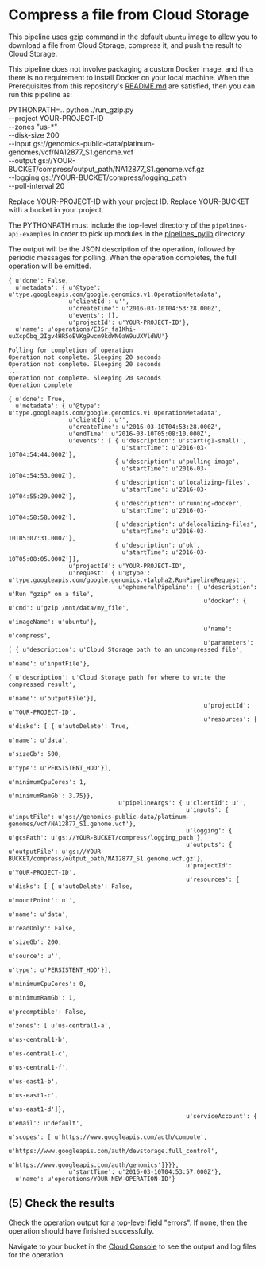 # Compress a file from Cloud Storage

This pipeline uses gzip command in the default `ubuntu` image to
allow you to download a file from Cloud Storage, compress it, and
push the result to Cloud Storage.

This pipeline does not involve packaging a custom Docker image, and
thus there is no requirement to install Docker on your local machine.
When the Prerequisites from this repository's [README.md](../README.md)
are satisfied, then you can run this pipeline as:

PYTHONPATH=.. python ./run_gzip.py \
  --project YOUR-PROJECT-ID \
  --zones "us-*" \
  --disk-size 200 \
  --input gs://genomics-public-data/platinum-genomes/vcf/NA12877_S1.genome.vcf \
  --output gs://YOUR-BUCKET/compress/output_path/NA12877_S1.genome.vcf.gz \
  --logging gs://YOUR-BUCKET/compress/logging_path \
  --poll-interval 20

Replace YOUR-PROJECT-ID with your project ID.
Replace YOUR-BUCKET with a bucket in your project.

The PYTHONPATH must include the top-level directory of the
`pipelines-api-examples` in order to pick up modules in the
[pipelines_pylib](../pipelines_pylib) directory.

The output will be the JSON description of the operation, followed by periodic
messages for polling. When the operation completes, the full operation will
be emitted.
```
{ u'done': False,
  u'metadata': { u'@type': u'type.googleapis.com/google.genomics.v1.OperationMetadata',
                 u'clientId': u'',
                 u'createTime': u'2016-03-10T04:53:28.000Z',
                 u'events': [],
                 u'projectId': u'YOUR-PROJECT-ID'},
  u'name': u'operations/EJSr_fa1Khi-uuXcpObq_2Igv4HR5oEVKg9wcm9kdWN0aW9uUXVldWU'}

Polling for completion of operation
Operation not complete. Sleeping 20 seconds
Operation not complete. Sleeping 20 seconds
...
Operation not complete. Sleeping 20 seconds
Operation complete

{ u'done': True,
  u'metadata': { u'@type': u'type.googleapis.com/google.genomics.v1.OperationMetadata',
                 u'clientId': u'',
                 u'createTime': u'2016-03-10T04:53:28.000Z',
                 u'endTime': u'2016-03-10T05:08:10.000Z',
                 u'events': [ { u'description': u'start(g1-small)',
                                u'startTime': u'2016-03-10T04:54:44.000Z'},
                              { u'description': u'pulling-image',
                                u'startTime': u'2016-03-10T04:54:53.000Z'},
                              { u'description': u'localizing-files',
                                u'startTime': u'2016-03-10T04:55:29.000Z'},
                              { u'description': u'running-docker',
                                u'startTime': u'2016-03-10T04:58:58.000Z'},
                              { u'description': u'delocalizing-files',
                                u'startTime': u'2016-03-10T05:07:31.000Z'},
                              { u'description': u'ok',
                                u'startTime': u'2016-03-10T05:08:05.000Z'}],
                 u'projectId': u'YOUR-PROJECT-ID',
                 u'request': { u'@type': u'type.googleapis.com/google.genomics.v1alpha2.RunPipelineRequest',
                               u'ephemeralPipeline': { u'description': u'Run "gzip" on a file',
                                                       u'docker': { u'cmd': u'gzip /mnt/data/my_file',
                                                                    u'imageName': u'ubuntu'},
                                                       u'name': u'compress',
                                                       u'parameters': [ { u'description': u'Cloud Storage path to an uncompressed file',
                                                                          u'name': u'inputFile'},
                                                                        { u'description': u'Cloud Storage path for where to write the compressed result',
                                                                          u'name': u'outputFile'}],
                                                       u'projectId': u'YOUR-PROJECT-ID',
                                                       u'resources': { u'disks': [ { u'autoDelete': True,
                                                                                     u'name': u'data',
                                                                                     u'sizeGb': 500,
                                                                                     u'type': u'PERSISTENT_HDD'}],
                                                                       u'minimumCpuCores': 1,
                                                                       u'minimumRamGb': 3.75}},
                               u'pipelineArgs': { u'clientId': u'',
                                                  u'inputs': { u'inputFile': u'gs://genomics-public-data/platinum-genomes/vcf/NA12877_S1.genome.vcf'},
                                                  u'logging': { u'gcsPath': u'gs://YOUR-BUCKET/compress/logging_path'},
                                                  u'outputs': { u'outputFile': u'gs://YOUR-BUCKET/compress/output_path/NA12877_S1.genome.vcf.gz'},
                                                  u'projectId': u'YOUR-PROJECT-ID',
                                                  u'resources': { u'disks': [ { u'autoDelete': False,
                                                                                u'mountPoint': u'',
                                                                                u'name': u'data',
                                                                                u'readOnly': False,
                                                                                u'sizeGb': 200,
                                                                                u'source': u'',
                                                                                u'type': u'PERSISTENT_HDD'}],
                                                                  u'minimumCpuCores': 0,
                                                                  u'minimumRamGb': 1,
                                                                  u'preemptible': False,
                                                                  u'zones': [ u'us-central1-a',
                                                                              u'us-central1-b',
                                                                              u'us-central1-c',
                                                                              u'us-central1-f',
                                                                              u'us-east1-b',
                                                                              u'us-east1-c',
                                                                              u'us-east1-d']},
                                                  u'serviceAccount': { u'email': u'default',
                                                                       u'scopes': [ u'https://www.googleapis.com/auth/compute',
                                                                                    u'https://www.googleapis.com/auth/devstorage.full_control',
                                                                                    u'https://www.googleapis.com/auth/genomics']}}},
                 u'startTime': u'2016-03-10T04:53:57.000Z'},
  u'name': u'operations/YOUR-NEW-OPERATION-ID'}

```

## (5) Check the results

Check the operation output for a top-level field "errors".
If none, then the operation should have finished successfully.

Navigate to your bucket in the
[Cloud Console](https://console.cloud.google.com/project/_/storage)
to see the output and log files for the operation.
